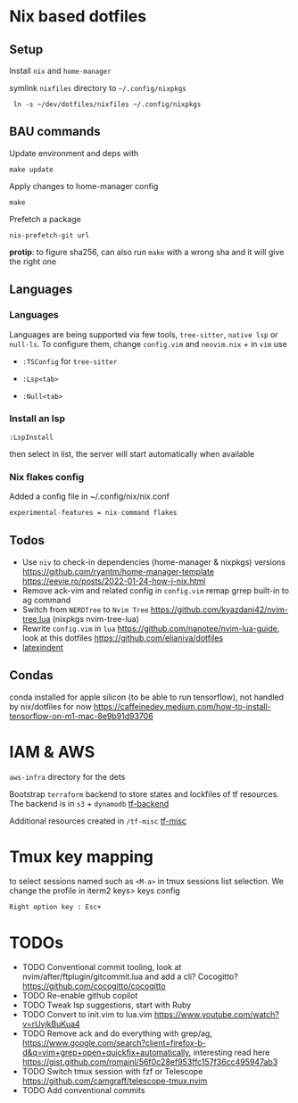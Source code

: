 # Nix based dotfiles

## Setup

Install `nix` and `home-manager`

symlink `nixfiles` directory to `~/.config/nixpkgs`

```
 ln -s ~/dev/dotfiles/nixfiles ~/.config/nixpkgs
```

## BAU commands

Update environment and deps with

```shell
make update
```

Apply changes to home-manager config

```shell
make
```

Prefetch a package

```shell
nix-prefetch-git url
```

**protip**: to figure sha256, can also run `make` with a wrong sha and it will give the right one

## Languages

### Languages

Languages are being supported via few tools, `tree-sitter`, `native lsp` or `null-ls`. To configure them, change `config.vim` and `neovim.nix` + in `vim` use

- `:TSConfig` for `tree-sitter`

- `:Lsp<tab>`

- `:Null<tab>`

### Install an lsp

```
:LspInstall
```

then select in list, the server will start automatically when available

### Nix flakes config

Added a config file in ~/.config/nix/nix.conf

```nix
experimental-features = nix-command flakes
```

## Todos

- Use `niv` to check-in dependencies (home-manager & nixpkgs) versions
  https://github.com/ryantm/home-manager-template
  https://eevie.ro/posts/2022-01-24-how-i-nix.html
- Remove ack-vim and related config in `config.vim` remap grrep built-in to ag command
- Switch from `NERDTree` to `Nvim Tree` https://github.com/kyazdani42/nvim-tree.lua (nixpkgs nvim-tree-lua)
- Rewrite `config.vim` in `lua` https://github.com/nanotee/nvim-lua-guide, look at this dotfiles https://github.com/elianiva/dotfiles
- [latexindent](https://tex.stackexchange.com/questions/390433/how-can-i-install-latexindent-on-macos)

## Condas

conda installed for apple silicon (to be able to run tensorflow), not handled
by nix/dotfiles for now
https://caffeinedev.medium.com/how-to-install-tensorflow-on-m1-mac-8e9b91d93706

# IAM & AWS

`aws-infra` directory for the dets

Bootstrap `terraform` backend to store states and lockfiles of tf resources.
The backend is in `s3` + `dynamodb`
[tf-backend](aws-infra/tf-backend/tfdocs.md)

Additional resources created in `/tf-misc`
[tf-misc](aws-infra/tf-misc/tfdocs.md)

# Tmux key mapping

to select sessions named such as `<M-a>` in tmux sessions list selection.
We change the profile in iterm2 keys> keys config

```
Right option key : Esc+
```

# TODOs

- TODO Conventional commit tooling, look at nvim/after/ftplugin/gitcommit.lua and add a cli? Cocogitto? https://github.com/cocogitto/cocogitto
- TODO Re-enable github copilot
- TODO Tweak lsp suggestions, start with Ruby
- TODO Convert to init.vim to lua.vim https://www.youtube.com/watch?v=rUvjkBuKua4
- TODO Remove ack and do everything with grep/ag, https://www.google.com/search?client=firefox-b-d&q=vim+grep+open+quickfix+automatically, interesting read here https://gist.github.com/romainl/56f0c28ef953ffc157f36cc495947ab3
- TODO Switch tmux session with fzf or Telescope https://github.com/camgraff/telescope-tmux.nvim
- TODO Add conventional commits
